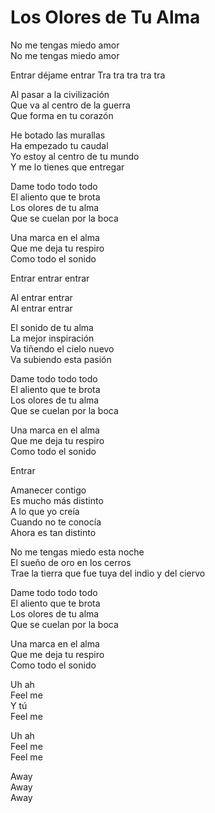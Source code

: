 # Los Olores de Tu Alma  

No me tengas miedo amor  
No me tengas miedo amor  

Entrar déjame entrar
Tra tra tra tra tra  

Al pasar a la civilización  
Que va al centro de la guerra  
Que forma en tu corazón  

He botado las murallas  
Ha empezado tu caudal  
Yo estoy al centro de tu mundo  
Y me lo tienes que entregar  

Dame todo todo todo  
El aliento que te brota  
Los olores de tu alma  
Que se cuelan por la boca  

Una marca en el alma  
Que me deja tu respiro  
Como todo el sonido  

Entrar entrar entrar  

Al entrar entrar  
Al entrar entrar  

El sonido de tu alma  
La mejor inspiración  
Va tiñendo el cielo nuevo  
Va subiendo esta pasión  

Dame todo todo todo  
El aliento que te brota  
Los olores de tu alma  
Que se cuelan por la boca  

Una marca en el alma  
Que me deja tu respiro  
Como todo el sonido  

Entrar  

Amanecer contigo  
Es mucho más distinto  
A lo que yo creía  
Cuando no te conocía  
Ahora es tan distinto  

No me tengas miedo esta noche  
El sueño de oro en los cerros  
Trae la tierra que fue tuya del indio y del ciervo  

Dame todo todo todo  
El aliento que te brota  
Los olores de tu alma  
Que se cuelan por la boca  

Una marca en el alma  
Que me deja tu respiro  
Como todo el sonido  

Uh ah  
Feel me  
Y tú  
Feel me  

Uh ah  
Feel me  
Feel me  

Away  
Away  
Away  
